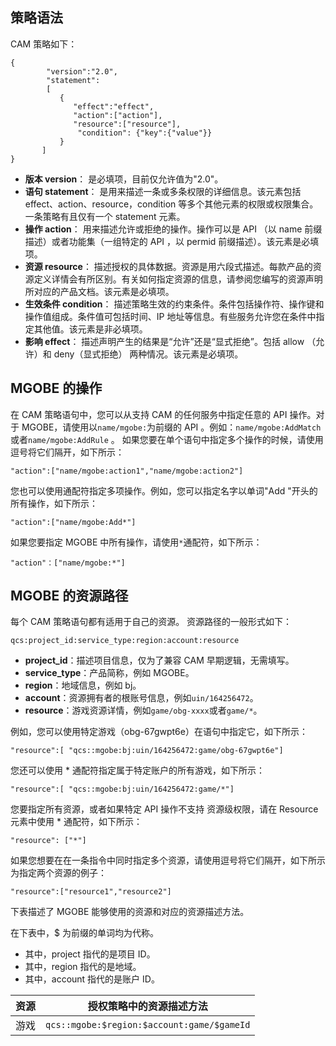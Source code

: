 
<span id = "策略语法"></span>
## 策略语法

CAM 策略如下：

```
{     
        "version":"2.0", 
        "statement": 
        [ 
           { 
              "effect":"effect", 
              "action":["action"], 
              "resource":["resource"], 
               "condition": {"key":{"value"}} 
           } 
       ] 
} 

```
- **版本 version**： 是必填项，目前仅允许值为"2.0"。
- **语句 statement**： 是用来描述一条或多条权限的详细信息。该元素包括 effect、action、resource，condition 等多个其他元素的权限或权限集合。一条策略有且仅有一个 statement 元素。
 - **操作 action**： 用来描述允许或拒绝的操作。操作可以是 API （以 name 前缀描述）或者功能集（一组特定的 API ，以 permid 前缀描述）。该元素是必填项。
 - **资源 resource**： 描述授权的具体数据。资源是用六段式描述。每款产品的资源定义详情会有所区别。有关如何指定资源的信息，请参阅您编写的资源声明所对应的产品文档。该元素是必填项。
 - **生效条件 condition**： 描述策略生效的约束条件。条件包括操作符、操作键和操作值组成。条件值可包括时间、IP 地址等信息。有些服务允许您在条件中指定其他值。该元素是非必填项。
 - **影响 effect**： 描述声明产生的结果是“允许”还是“显式拒绝”。包括 allow （允许）和 deny（显式拒绝） 两种情况。该元素是必填项。

<span id = "MGOBE 的操作"></span>
## MGOBE 的操作

在 CAM 策略语句中，您可以从支持 CAM 的任何服务中指定任意的 API 操作。对于 MGOBE，请使用以`name/mgobe:`为前缀的 API 。例如：`name/mgobe:AddMatch` 或者`name/mgobe:AddRule` 。
如果您要在单个语句中指定多个操作的时候，请使用逗号将它们隔开，如下所示：
```
"action":["name/mgobe:action1","name/mgobe:action2"]
```
您也可以使用通配符指定多项操作。例如，您可以指定名字以单词"Add "开头的所有操作，如下所示：
```
"action":["name/mgobe:Add*"]
```
如果您要指定 MGOBE 中所有操作，请使用`*`通配符，如下所示：
```
"action"：["name/mgobe:*"]
```

<span id = "MGOBE 的资源路径"></span> 
## MGOBE 的资源路径
每个 CAM 策略语句都有适用于自己的资源。
资源路径的一般形式如下：
```
qcs:project_id:service_type:region:account:resource
```
- **project_id**：描述项目信息，仅为了兼容 CAM 早期逻辑，无需填写。
- **service_type**：产品简称，例如 MGOBE。
- **region**：地域信息，例如 bj。
- **account**：资源拥有者的根账号信息，例如`uin/164256472`。
- **resource**：游戏资源详情，例如`game/obg-xxxx`或者`game/*`。

例如，您可以使用特定游戏（obg-67gwpt6e）在语句中指定它，如下所示：
```
"resource":[ "qcs::mgobe:bj:uin/164256472:game/obg-67gwpt6e"]
```
您还可以使用 * 通配符指定属于特定账户的所有游戏，如下所示：
```
"resource":[ "qcs::mgobe:bj:uin/164256472:game/*"]
```

您要指定所有资源，或者如果特定 API 操作不支持 资源级权限，请在 Resource 元素中使用 * 通配符，如下所示：
```
"resource": ["*"]
```
如果您想要在在一条指令中同时指定多个资源，请使用逗号将它们隔开，如下所示为指定两个资源的例子：
```
"resource":["resource1","resource2"]
```
下表描述了 MGOBE 能够使用的资源和对应的资源描述方法。

在下表中，$ 为前缀的单词均为代称。
- 其中，project 指代的是项目 ID。
- 其中，region 指代的是地域。
- 其中，account 指代的是账户 ID。

| 资源 | 授权策略中的资源描述方法 |
|-------|-------|
|游戏|  `qcs::mgobe:$region:$account:game/$gameId`|

